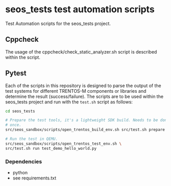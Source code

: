 # seos_tests test automation scripts

Test Automation scripts for the seos_tests project.

## Cppcheck

The usage of the cppcheck/check_static_analyzer.sh script is described within
the script.

## Pytest

Each of the scripts in this repository is designed to parse the output of the
test systems for different TRENTOS-M components or libraries and determine the
result (success/failure). The scripts are to be used within the seos\_tests
project and run with the `test.sh` script as follows:

```bash
cd seos_tests

# Prepare the test tools, it's a lightweight SDK build. Needs to be done only
# once.
src/seos_sandbox/scripts/open_trentos_build_env.sh src/test.sh prepare

# Run the test in QEMU.
src/seos_sandbox/scripts/open_trentos_test_env.sh \
src/test.sh run test_demo_hello_world.py
```

### Dependencies

* python
* see requirements.txt
